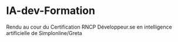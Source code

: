 # IA-dev-Formation
Rendu au cour du Certification RNCP Développeur.se en intelligence artificielle de Simplonline/Greta
